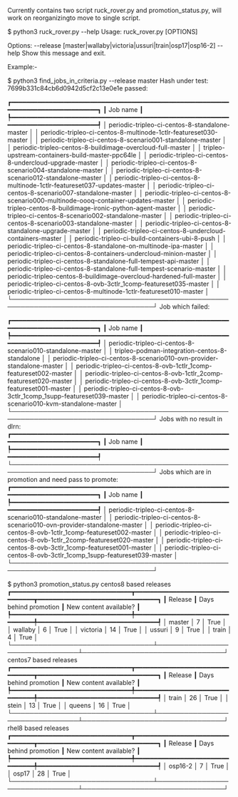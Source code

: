 Currently contains two script ruck_rover.py and promotion_status.py, will work on reorganizingto move to single script.


$ python3 ruck_rover.py --help
Usage: ruck_rover.py [OPTIONS]

Options:
  --release [master|wallaby|victoria|ussuri|train|osp17|osp16-2]
  --help                          Show this message and exit.

Example:-

$ python3 find_jobs_in_criteria.py --release master
Hash under test: 7699b331c84cb6d0942d5cf2c13e0e1e
passed:

┏━━━━━━━━━━━━━━━━━━━━━━━━━━━━━━━━━━━━━━━━━━━━━━━━━━━━━━━━━━━━━━━━━━━━━━━━━━━━━━━━━━┓
┃ Job name                                                                         ┃
┡━━━━━━━━━━━━━━━━━━━━━━━━━━━━━━━━━━━━━━━━━━━━━━━━━━━━━━━━━━━━━━━━━━━━━━━━━━━━━━━━━━┩
│ periodic-tripleo-ci-centos-8-standalone-master                                   │
│ periodic-tripleo-ci-centos-8-multinode-1ctlr-featureset030-master                │
│ periodic-tripleo-ci-centos-8-scenario001-standalone-master                       │
│ periodic-tripleo-centos-8-buildimage-overcloud-full-master                       │
│ tripleo-upstream-containers-build-master-ppc64le                                 │
│ periodic-tripleo-ci-centos-8-undercloud-upgrade-master                           │
│ periodic-tripleo-ci-centos-8-scenario004-standalone-master                       │
│ periodic-tripleo-ci-centos-8-scenario012-standalone-master                       │
│ periodic-tripleo-ci-centos-8-multinode-1ctlr-featureset037-updates-master        │
│ periodic-tripleo-ci-centos-8-scenario007-standalone-master                       │
│ periodic-tripleo-ci-centos-8-scenario000-multinode-oooq-container-updates-master │
│ periodic-tripleo-centos-8-buildimage-ironic-python-agent-master                  │
│ periodic-tripleo-ci-centos-8-scenario002-standalone-master                       │
│ periodic-tripleo-ci-centos-8-scenario003-standalone-master                       │
│ periodic-tripleo-ci-centos-8-standalone-upgrade-master                           │
│ periodic-tripleo-ci-centos-8-undercloud-containers-master                        │
│ periodic-tripleo-ci-build-containers-ubi-8-push                                  │
│ periodic-tripleo-ci-centos-8-standalone-on-multinode-ipa-master                  │
│ periodic-tripleo-ci-centos-8-containers-undercloud-minion-master                 │
│ periodic-tripleo-ci-centos-8-standalone-full-tempest-api-master                  │
│ periodic-tripleo-ci-centos-8-standalone-full-tempest-scenario-master             │
│ periodic-tripleo-centos-8-buildimage-overcloud-hardened-full-master              │
│ periodic-tripleo-ci-centos-8-ovb-3ctlr_1comp-featureset035-master                │
│ periodic-tripleo-ci-centos-8-multinode-1ctlr-featureset010-master                │
└──────────────────────────────────────────────────────────────────────────────────┘
Job which failed:

┏━━━━━━━━━━━━━━━━━━━━━━━━━━━━━━━━━━━━━━━━━━━━━━━━━━━━━━━━━━━━━━━━━━━━━━━━━━━━━━━━━━┓
┃ Job name                                                                         ┃
┡━━━━━━━━━━━━━━━━━━━━━━━━━━━━━━━━━━━━━━━━━━━━━━━━━━━━━━━━━━━━━━━━━━━━━━━━━━━━━━━━━━┩
│ periodic-tripleo-ci-centos-8-scenario010-standalone-master                       │
│ tripleo-podman-integration-centos-8-standalone                                   │
│ periodic-tripleo-ci-centos-8-scenario010-ovn-provider-standalone-master          │
│ periodic-tripleo-ci-centos-8-ovb-1ctlr_1comp-featureset002-master                │
│ periodic-tripleo-ci-centos-8-ovb-1ctlr_2comp-featureset020-master                │
│ periodic-tripleo-ci-centos-8-ovb-3ctlr_1comp-featureset001-master                │
│ periodic-tripleo-ci-centos-8-ovb-3ctlr_1comp_1supp-featureset039-master          │
│ periodic-tripleo-ci-centos-8-scenario010-kvm-standalone-master                   │
└──────────────────────────────────────────────────────────────────────────────────┘
Jobs with no result in dlrn:
┏━━━━━━━━━━━━━━━━━━━━━━━━━━━━━━━━━━━━━━━━━━━━━━━━━━━━━━━━━━━━━━━━━━━━━━━━━━━━━━━━━━┓
┃ Job name                                                                         ┃
┡━━━━━━━━━━━━━━━━━━━━━━━━━━━━━━━━━━━━━━━━━━━━━━━━━━━━━━━━━━━━━━━━━━━━━━━━━━━━━━━━━━┩
└──────────────────────────────────────────────────────────────────────────────────┘
Jobs which are in promotion and need pass to promote:
┏━━━━━━━━━━━━━━━━━━━━━━━━━━━━━━━━━━━━━━━━━━━━━━━━━━━━━━━━━━━━━━━━━━━━━━━━━━━━━━━━━━┓
┃ Job name                                                                         ┃
┡━━━━━━━━━━━━━━━━━━━━━━━━━━━━━━━━━━━━━━━━━━━━━━━━━━━━━━━━━━━━━━━━━━━━━━━━━━━━━━━━━━┩
│ periodic-tripleo-ci-centos-8-scenario010-standalone-master                       │
│ periodic-tripleo-ci-centos-8-scenario010-ovn-provider-standalone-master          │
│ periodic-tripleo-ci-centos-8-ovb-1ctlr_1comp-featureset002-master                │
│ periodic-tripleo-ci-centos-8-ovb-1ctlr_2comp-featureset020-master                │
│ periodic-tripleo-ci-centos-8-ovb-3ctlr_1comp-featureset001-master                │
│ periodic-tripleo-ci-centos-8-ovb-3ctlr_1comp_1supp-featureset039-master          │
└──────────────────────────────────────────────────────────────────────────────────┘

$ python3 promotion_status.py
centos8 based releases
┏━━━━━━━━━━━━━━━━━━━━━━━━━━━━━━━━┳━━━━━━━━━━━━━━━━━━━━━━━━━━━━━━━━┳━━━━━━━━━━━━━━━━━━━━━━━━━━━━━━━━┓
┃ Release                        ┃ Days behind promotion          ┃ New content available?         ┃
┡━━━━━━━━━━━━━━━━━━━━━━━━━━━━━━━━╇━━━━━━━━━━━━━━━━━━━━━━━━━━━━━━━━╇━━━━━━━━━━━━━━━━━━━━━━━━━━━━━━━━┩
│ master                         │ 7                              │ True                           │
│ wallaby                        │ 6                              │ True                           │
│ victoria                       │ 14                             │ True                           │
│ ussuri                         │ 9                              │ True                           │
│ train                          │ 4                              │ True                           │
└────────────────────────────────┴────────────────────────────────┴────────────────────────────────┘
centos7 based releases
┏━━━━━━━━━━━━━━━━━━━━━━━━━━━━━━━━┳━━━━━━━━━━━━━━━━━━━━━━━━━━━━━━━━┳━━━━━━━━━━━━━━━━━━━━━━━━━━━━━━━━┓
┃ Release                        ┃ Days behind promotion          ┃ New content available?         ┃
┡━━━━━━━━━━━━━━━━━━━━━━━━━━━━━━━━╇━━━━━━━━━━━━━━━━━━━━━━━━━━━━━━━━╇━━━━━━━━━━━━━━━━━━━━━━━━━━━━━━━━┩
│ train                          │ 26                             │ True                           │
│ stein                          │ 13                             │ True                           │
│ queens                         │ 16                             │ True                           │
└────────────────────────────────┴────────────────────────────────┴────────────────────────────────┘
rhel8 based releases
┏━━━━━━━━━━━━━━━━━━━━━━━━━━━━━━━━┳━━━━━━━━━━━━━━━━━━━━━━━━━━━━━━━━┳━━━━━━━━━━━━━━━━━━━━━━━━━━━━━━━━┓
┃ Release                        ┃ Days behind promotion          ┃ New content available?         ┃
┡━━━━━━━━━━━━━━━━━━━━━━━━━━━━━━━━╇━━━━━━━━━━━━━━━━━━━━━━━━━━━━━━━━╇━━━━━━━━━━━━━━━━━━━━━━━━━━━━━━━━┩
│ osp16-2                        │ 7                              │ True                           │
│ osp17                          │ 28                             │ True                           │
└────────────────────────────────┴────────────────────────────────┴────────────────────────────────┘
